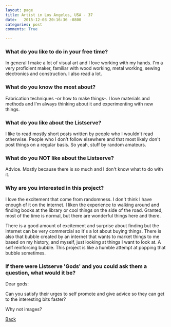 ```yaml
---
layout: page
title: Artist in Los Angeles, USA - 37
date:   2015-12-03 20:16:36 -0800
categories: post
comments: True

---
```


### What do you like to do in your free time?
<p>In general I make a lot of visual art and I love working with my hands. 
I'm a very proficient maker, familiar with wood working, metal working, sewing electronics and construction. I also read a lot. </p>

### What do you know the most about?
<p>Fabrication techniques -or how to make things-. I love materials and methods and I'm always thinking about it and experimenting with new things.</p>

### What do you like about the Listserve?
<p>I like to read mostly short posts written by people who I wouldn't read otherwise. People who I don't follow elsewhere and that most likely don't post things on a regular basis. So yeah, stuff by random amateurs. </p>

### What do you NOT like about the Listserve?
<p>Advice. Mostly because there is so much and I don't know what to do with it. </p>

### Why are you interested in this project?
<p>I love the excitement that come from randomness. I don't think I have enough of it on the internet. I liken the experience to walking around and finding books at the library or cool things on the side of the road.
Granted, most of the time is normal, but there are wonderful things here and there.  

There is a good amount of excitement and surprise about finding but the internet can be very commercial so It's a lot about buying things. There is also that bubble created by an internet that wants to market things to me based on my history, and myself, just looking at things I want to look at. A self reinforcing bubble. This project is like a humble attempt at popping that bubble sometimes.</p>

### If there were Listserve 'Gods' and you could ask them a question, what would it be?
<p>Dear gods:

Can you satisfy their urges to self promote and give advice so they can 
get to the interesting bits faster?

Why not images?</p>

[Back][1]

[1]: /home/responders/all